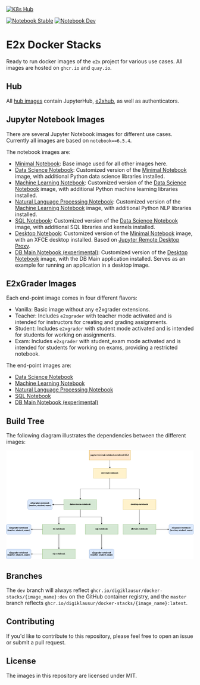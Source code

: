 [![K8s Hub](https://github.com/DigiKlausur/docker-stacks/actions/workflows/hub.yml/badge.svg)](https://github.com/DigiKlausur/docker-stacks/actions/workflows/hub.yml)

[![Notebook Stable](https://github.com/DigiKlausur/docker-stacks/actions/workflows/docker_main.yml/badge.svg)](https://github.com/DigiKlausur/docker-stacks/actions/workflows/docker_main.yml)
[![Notebook Dev](https://github.com/DigiKlausur/docker-stacks/actions/workflows/docker_dev.yml/badge.svg)](https://github.com/DigiKlausur/docker-stacks/actions/workflows/docker_dev.yml)

# E2x Docker Stacks

Ready to run docker images of the `e2x` project for various use cases. 
All images are hosted on `ghcr.io` and `quay.io`.

## Hub

All [hub images](hub) contain JupyterHub, [e2xhub](https://github.com/DigiKlausur/e2xhub), as well as authenticators.

## Jupyter Notebook Images

There are several Jupyter Notebook images for different use cases.
Currently all images are based on `notebook==6.5.4`.

The notebook images are:

* [Minimal Notebook](images/minimal-notebook): Base image used for all other images here.
* [Data Science Notebook](images/datascience-notebook/): Customized version of the [Minimal Notebook](images/minimal-notebook) image, with additional Python data science libraries installed. 
* [Machine Learning Notebook](images/ml-notebook/): Customized version of the [Data Science Notebook](images/datascience-notebook) image, with additional Python machine learning libraries installed. 
* [Natural Language Processing Notebook](images/nlp-notebook/): Customized version of the [Machine Learning Notebook](images/ml-notebook) image, with additional Python NLP libraries installed. 
* [SQL Notebook](images/sql-notebook/): Customized version of the [Data Science Notebook](images/datascience-notebook) image, with additional SQL libraries and kernels installed.
* [Desktop Notebook](images/desktop-notebook/): Customized version of the [Minimal Notebook](images/minimal-notebook) image, with an XFCE desktop installed. Based on [Jupyter Remote Desktop Proxy](https://github.com/jupyterhub/jupyter-remote-desktop-proxy).
* [DB Main Notebook (experimental)](images/dbmain-notebook/): Customized version of the [Desktop Notebook](images/desktop-notebook/) image, with the DB Main application installed. Serves as an example for running an application in a desktop image.

## E2xGrader Images

Each end-point image comes in four different flavors:

* Vanilla: Basic image without any e2xgrader extensions.
* Teacher: Includes `e2xgrader` with teacher mode activated and is intended for instructors for creating and grading assignments.
* Student: Includes `e2xgrader` with student mode activated and is intended for students for working on assignments.
* Exam: Includes `e2xgrader` with student_exam mode activated and is intended for students for working on exams, providing a restricted notebook.

The end-point images are:

* [Data Science Notebook](images/datascience-notebook/)
* [Machine Learning Notebook](images/ml-notebook/)
* [Natural Language Processing Notebook](images/nlp-notebook/)
* [SQL Notebook](images/sql-notebook/)
* [DB Main Notebook (experimental)](images/dbmain-notebook/)

## Build Tree

The following diagram illustrates the dependencies between the different images:

![build tree](architecture.png)

## Branches

The `dev` branch will always reflect `ghcr.io/digiklausur/docker-stacks/{image_name}:dev` on the GitHub container registry, and the `master` branch reflects `ghcr.io/digiklausur/docker-stacks/{image_name}:latest`. 

## Contributing

If you'd like to contribute to this repository, please feel free to open an issue or submit a pull request.

## License

The images in this repository are licensed under MIT.